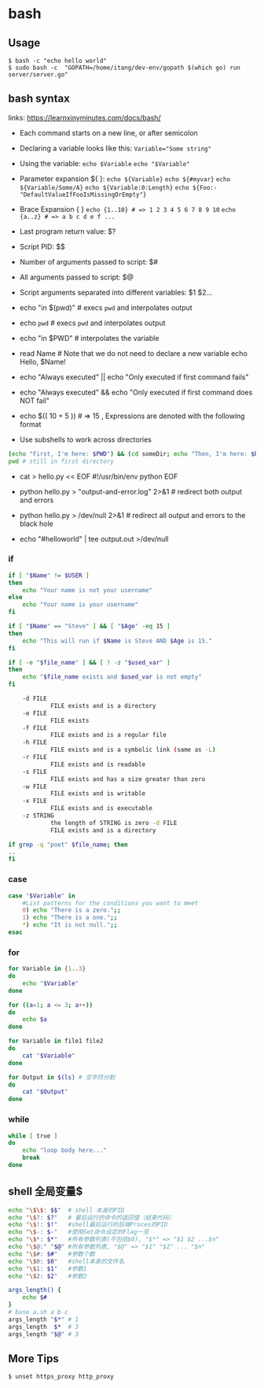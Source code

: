 # bash

## Usage

    $ bash -c "echo hello world"
    $ sudo bash -c  "GOPATH=/home/itang/dev-env/gopath $(which go) run server/server.go"

## bash syntax

links: https://learnxinyminutes.com/docs/bash/

* Each command starts on a new line, or after semicolon
* Declaring a variable looks like this: `Variable="Some string"`
* Using the variable: `echo $Variable` `echo "$Variable"`

* Parameter expansion ${ }:
    `echo ${Variable}`
    `echo ${#myvar}`
    `echo ${Variable/Some/A}`
    `echo ${Variable:0:Length}`
    `echo ${Foo:-"DefaultValueIfFooIsMissingOrEmpty"}`
* Brace Expansion { }
    `echo {1..10} # => 1 2 3 4 5 6 7 8 9 10`
    `echo {a..z} # => a b c d e f ...`

* Last program return value:            $?
* Script PID:                           $$
* Number of arguments passed to script: $#
* All arguments passed to script:       $@
* Script arguments separated into different variables: $1 $2...

* echo "in $(pwd)" # execs `pwd` and interpolates output
* echo `pwd`       # execs `pwd` and interpolates output
* echo "in $PWD"   # interpolates the variable

* read Name # Note that we do not need to declare a new variable
    echo Hello, $Name!

* echo "Always executed" || echo "Only executed if first command fails"
* echo "Always executed" && echo "Only executed if first command does NOT fail"
* echo $(( 10 + 5 )) # => 15 , Expressions are denoted with the following format
* Use subshells to work across directories

```bash
(echo "First, I'm here: $PWD") && (cd someDir; echo "Then, I'm here: $PWD")
pwd # still in first directory
```

* cat > hello.py << EOF
    #!/usr/bin/env python
    EOF

* python hello.py > "output-and-error.log" 2>&1 # redirect both output and errors 
* python hello.py > /dev/null 2>&1 # redirect all output and errors to the black hole

* echo "#helloworld" | tee output.out >/dev/null

### if

```bash
if [ "$Name" != $USER ]
then
    echo "Your name is not your username"
else
    echo "Your name is your username"
fi

if [ "$Name" == "Steve" ] && [ "$Age" -eq 15 ]
then
    echo "This will run if $Name is Steve AND $Age is 15."
fi

if [ -e "$file_name" ] && [ ! -z "$used_var" ]
then
    echo "$file_name exists and $used_var is not empty"
fi

    -d FILE
            FILE exists and is a directory
    -e FILE
            FILE exists
    -f FILE
            FILE exists and is a regular file
    -h FILE
            FILE exists and is a symbolic link (same as -L)
    -r FILE
            FILE exists and is readable
    -s FILE
            FILE exists and has a size greater than zero
    -w FILE
            FILE exists and is writable
    -x FILE
            FILE exists and is executable
    -z STRING
            the length of STRING is zero -d FILE
            FILE exists and is a directory

if grep -q "poet" $file_name; then
..
fi
```

### case

```bash
case "$Variable" in
    #List patterns for the conditions you want to meet
    0) echo "There is a zero.";;
    1) echo "There is a one.";;
    *) echo "It is not null.";;
esac
```

### for

```bash
for Variable in {1..3}
do
    echo "$Variable"
done

for ((a=1; a <= 3; a++))
do
    echo $a
done

for Variable in file1 file2
do
    cat "$Variable"
done

for Output in $(ls) # 空字符分割
do
    cat "$Output"
done
```

### while

```bash
while [ true ]
do
    echo "loop body here..."
    break
done
```

## shell 全局变量$

```bash
echo "\$\$: $$"  # shell 本身的PID
echo "\$?: $?"   # 最后运行的命令的返回值（结束代码）
echo "\$!: $!"   #shell最后运行的后端Proces的PID
echo "\$-: $-"   #使用Set命令设定的Flag一览
echo "\$*: $*"   #所有参数列表(不包括$0), "$*" => "$1 $2 ...$n"
echo "\$@:" "$@" #所有参数列表, "$@" => "$1" "$2" ... "$n"
echo "\$#: $#"   #参数个数
echo "\$0: $0"   #shell本身的文件名
echo "\$1: $1"   #参数1
echo "\$2: $2"   #参数2

args_length() {
    echo $#
}
# base a.sh a b c
args_length "$*" # 1
args_length  $*  # 3
args_length "$@" # 3
```

## More Tips

    $ unset https_proxy http_proxy
